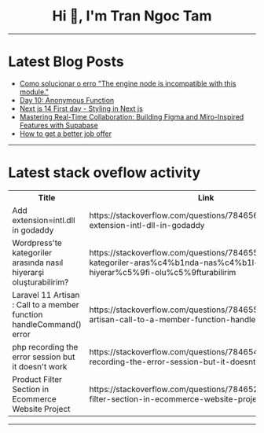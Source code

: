 <h1 align="center">Hi 👋, I'm Tran Ngoc Tam</h1>

---

# Latest Blog Posts 
<!-- BLOG-POST-LIST:START -->
- [Como solucionar o erro &quot;The engine node is incompatible with this module.&quot;](https://dev.to/devaugusto/como-solucionar-o-erro-the-engine-node-is-incompatible-with-this-module-1jb4)
- [Day 10: Anonymous Function](https://dev.to/codernko/day-10-anonymous-function-3cjh)
- [Next js 14 First day - Styling in Next js](https://dev.to/mo7amedramadan/next-js-14-first-day-styling-in-next-js-3i0n)
- [Mastering Real-Time Collaboration: Building Figma and Miro-Inspired Features with Supabase](https://dev.to/keyurparalkar/mastering-real-time-collaboration-building-figma-and-miro-inspired-features-with-supabase-57eh)
- [How to get a better job offer](https://dev.to/bingecoder89/how-to-get-a-better-job-offer-3njh)
<!-- BLOG-POST-LIST:END -->

---

# Latest stack oveflow activity
<table>
  <tr><th>Title</th><th>Link</th></tr>
  <!-- STACKOVERFLOW:START --><tr><td>Add extension=intl.dll in godaddy</td><td>https://stackoverflow.com/questions/78465628/add-extension-intl-dll-in-godaddy</td></tr><tr><td>Wordpress&#39;te kategoriler arasında nasıl hiyerarşi oluşturabilirim?</td><td>https://stackoverflow.com/questions/78465586/wordpresste-kategoriler-aras%c4%b1nda-nas%c4%b1l-hiyerar%c5%9fi-olu%c5%9fturabilirim</td></tr><tr><td>Laravel 11 Artisan : Call to a member function handleCommand&lpar;&rpar; error</td><td>https://stackoverflow.com/questions/78465568/laravel-11-artisan-call-to-a-member-function-handlecommand-error</td></tr><tr><td>php recording the error session but it doesn&#39;t work</td><td>https://stackoverflow.com/questions/78465458/php-recording-the-error-session-but-it-doesnt-work</td></tr><tr><td>Product Filter Section in Ecommerce Website Project</td><td>https://stackoverflow.com/questions/78465286/product-filter-section-in-ecommerce-website-project</td></tr><!-- STACKOVERFLOW:END -->
</table>

---


